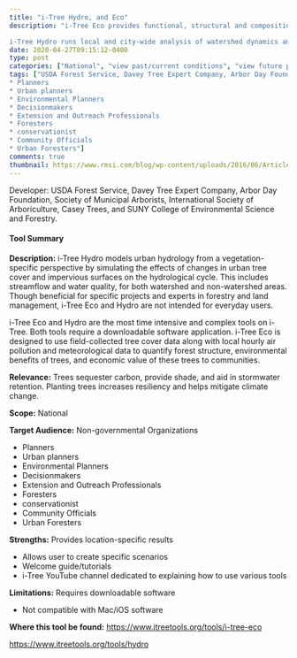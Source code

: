 ```yaml
---
title: "i-Tree Hydro, and Eco"
description: "i-Tree Eco provides functional, structural and compositional information, forecasting models, and management information on local trees.  

i-Tree Hydro runs local and city-wide analysis of watershed dynamics and how trees impact these features"
date: 2020-04-27T09:15:12-0400
type: post
categories: ["National", "view past/current conditions", "view future projections", "adaptation planning", "(climate) mitigation planning"]
tags: ["USDA Forest Service, Davey Tree Expert Company, Arbor Day Foundation, Society of Municipal Arborists, International Society of Arboriculture, Casey Trees, and SUNY College of Environmental Science and Forestry.", "Non-governmental Organizations
* Planners 
* Urban planners
* Environmental Planners
* Decisionmakers
* Extension and Outreach Professionals
* Foresters
* conservationist
* Community Officials
* Urban Foresters"]
comments: true
thumbnail: https://www.rmsi.com/blog/wp-content/uploads/2016/06/Article-04.jpg
---
```

Developer: USDA Forest Service, Davey Tree Expert Company, Arbor Day Foundation, Society of Municipal Arborists, International Society of Arboriculture, Casey Trees, and SUNY College of Environmental Science and Forestry.

#### Tool Summary
**Description:** i-Tree Hydro models urban hydrology from a vegetation-specific perspective by simulating the effects of changes in urban tree cover and impervious surfaces on the hydrological cycle. This includes streamflow and water quality, for both watershed and non-watershed areas. Though beneficial for specific projects and experts in forestry and land management, i-Tree Eco and Hydro are not intended for everyday users.

i-Tree Eco and Hydro are the most time intensive and complex tools on i-Tree. Both tools require a downloadable software application. i-Tree Eco is designed to use field-collected tree cover data along with local hourly air pollution and meteorological data to quantify forest structure, environmental benefits of trees, and economic value of these trees to communities.

**Relevance:** Trees sequester carbon, provide shade, and aid in stormwater retention. Planting trees increases resiliency and helps mitigate climate change.

**Scope:** National

**Target Audience:** Non-governmental Organizations
* Planners 
* Urban planners
* Environmental Planners
* Decisionmakers
* Extension and Outreach Professionals
* Foresters
* conservationist
* Community Officials
* Urban Foresters

**Strengths:** Provides location-specific results
* Allows user to create specific scenarios 
* Welcome guide/tutorials 
* i-Tree YouTube channel dedicated to explaining how to use various tools

**Limitations:** Requires downloadable software
* Not compatible with Mac/iOS software

**Where this tool be found:** https://www.itreetools.org/tools/i-tree-eco


https://www.itreetools.org/tools/hydro
